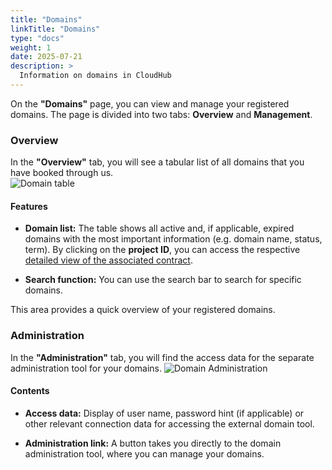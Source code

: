 ```yaml
---
title: "Domains"
linkTitle: "Domains"
type: "docs"
weight: 1
date: 2025-07-21
description: >
  Information on domains in CloudHub
---
```


On the **"Domains"** page, you can view and manage your registered domains. The page is divided into two tabs: **Overview** and **Management**.

### Overview

In the **"Overview"** tab, you will see a tabular list of all domains that you have booked through us.\
![Domain table](../img/domains/domain-table.png)

#### Features

- **Domain list:**
  The table shows all active and, if applicable, expired domains with the most important information (e.g. domain name, status, term). By clicking on the **project ID**, you can access the respective [detailed view of the associated contract](../../products-services-billing/products-services/#detailansicht).

- **Search function:**
  You can use the search bar to search for specific domains.

This area provides a quick overview of your registered domains.

### Administration

In the **"Administration"** tab, you will find the access data for the separate administration tool for your domains.
![Domain Administration](../img/domains/domain-administration.png)

#### Contents

- **Access data:**
  Display of user name, password hint (if applicable) or other relevant connection data for accessing the external domain tool.

- **Administration link:**
  A button takes you directly to the domain administration tool, where you can manage your domains.
